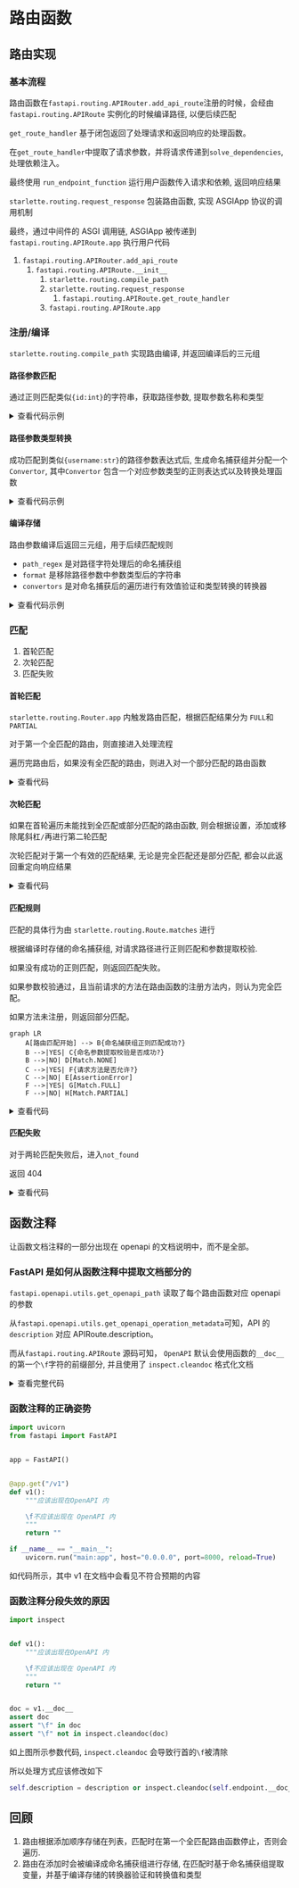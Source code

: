 # 路由函数

## 路由实现

### 基本流程

路由函数在`fastapi.routing.APIRouter.add_api_route`注册的时候，会经由 `fastapi.routing.APIRoute` 实例化的时候编译路径, 以便后续匹配

`get_route_handler` 基于闭包返回了处理请求和返回响应的处理函数。

在`get_route_handler`中提取了请求参数，并将请求传递到`solve_dependencies`, 处理依赖注入。

最终使用 `run_endpoint_function` 运行用户函数传入请求和依赖, 返回响应结果

`starlette.routing.request_response` 包装路由函数, 实现 ASGIApp 协议的调用机制

最终，通过中间件的 ASGI 调用链, ASGIApp 被传递到`fastapi.routing.APIRoute.app` 执行用户代码

1. `fastapi.routing.APIRouter.add_api_route`
      1. `fastapi.routing.APIRoute.__init__`
         1. `starlette.routing.compile_path`
         2. `starlette.routing.request_response`
            1. `fastapi.routing.APIRoute.get_route_handler`
         3. `fastapi.routing.APIRoute.app`

### 注册/编译

`starlette.routing.compile_path` 实现路由编译, 并返回编译后的三元组

#### 路径参数匹配

通过正则匹配类似`{id:int}`的字符串，获取路径参数, 提取参数名称和类型

<details>

<summary>查看代码示例</summary>

```python
PARAM_REGEX = re.compile("{([a-zA-Z_][a-zA-Z0-9_]*)(:[a-zA-Z_][a-zA-Z0-9_]*)?}")
for match in PARAM_REGEX.finditer(path):
    param_name, convertor_type = match.groups("str")
    convertor_type = convertor_type.lstrip(":")
    assert convertor_type in CONVERTOR_TYPES, (
        f"Unknown path convertor '{convertor_type}'"
    )
    convertor = CONVERTOR_TYPES[convertor_type]

    path_regex += re.escape(path[idx : match.start()])
    path_regex += f"(?P<{param_name}>{convertor.regex})"

    path_format += path[idx : match.start()]
    path_format += "{%s}" % param_name
    if param_name in param_convertors:
        duplicated_params.add(param_name)

    param_convertors[param_name] = convertor

    idx = match.end()    
```

</details>

#### 路径参数类型转换

成功匹配到类似`{username:str}`的路径参数表达式后, 生成命名捕获组并分配一个`Convertor`, 其中`Convertor` 包含一个对应参数类型的正则表达式以及转换处理函数

<details>

<summary>查看代码示例</summary>

```python
T = TypeVar("T")


class Convertor(Generic[T]):
    regex: ClassVar[str] = ""

    def convert(self, value: str) -> T:
        raise NotImplementedError()  # pragma: no cover

    def to_string(self, value: T) -> str:
        raise NotImplementedError()  # pragma: no cover


class StringConvertor(Convertor[str]):
    regex = "[^/]+"

    def convert(self, value: str) -> str:
        return value

    def to_string(self, value: str) -> str:
        value = str(value)
        assert "/" not in value, "May not contain path separators"
        assert value, "Must not be empty"
        return value

class IntegerConvertor(Convertor[int]):
    regex = "[0-9]+"

    def convert(self, value: str) -> int:
        return int(value)

    def to_string(self, value: int) -> str:
        value = int(value)
        assert value >= 0, "Negative integers are not supported"
        return str(value)        
```

</details>

#### 编译存储

路由参数编译后返回三元组，用于后续匹配规则

- `path_regex` 是对路径字符处理后的命名捕获组
- `format` 是移除路径参数中参数类型后的字符串
- `convertors` 是对命名捕获后的遍历进行有效值验证和类型转换的转换器

<details>

<summary>查看代码示例</summary>

```python
self.path_regex, self.path_format, self.param_convertors = compile_path(path)

def compile_path(
    path: str,
) -> typing.Tuple[typing.Pattern, str, typing.Dict[str, Convertor]]:
    """
    Given a path string, like: "/{username:str}", return a three-tuple
    of (regex, format, {param_name:convertor}).

    regex:      "/(?P<username>[^/]+)"
    format:     "/{username}"
    convertors: {"username": StringConvertor()}
    """
```

</details>

### 匹配

1. 首轮匹配
2. 次轮匹配
3. 匹配失败

#### 首轮匹配

`starlette.routing.Router.app` 内触发路由匹配，根据匹配结果分为 `FULL`和`PARTIAL`

对于第一个全匹配的路由，则直接进入处理流程

遍历完路由后，如果没有全匹配的路由，则进入对一个部分匹配的路由函数

<details>

<summary>查看代码</summary>

```python
for route in self.routes:
    # Determine if any route matches the incoming scope,
    # and hand over to the matching route if found.
    match, child_scope = route.matches(scope)
    if match == Match.FULL:
        scope.update(child_scope)
        await route.handle(scope, receive, send)
        return
    elif match == Match.PARTIAL and partial is None:
        partial = route
        partial_scope = child_scope
```

</details>

#### 次轮匹配

如果在首轮遍历未能找到全匹配或部分匹配的路由函数, 则会根据设置，添加或移除尾斜杠`/`再进行第二轮匹配

次轮匹配对于第一个有效的匹配结果, 无论是完全匹配还是部分匹配, 都会以此返回重定向响应结果

<details>

<summary>查看代码</summary>

```python
route_path = get_route_path(scope)
if scope["type"] == "http" and self.redirect_slashes and route_path != "/":
    redirect_scope = dict(scope)
    if route_path.endswith("/"):
        redirect_scope["path"] = redirect_scope["path"].rstrip("/")
    else:
        redirect_scope["path"] = redirect_scope["path"] + "/"

    for route in self.routes:
        match, child_scope = route.matches(redirect_scope)
        if match != Match.NONE:
            redirect_url = URL(scope=redirect_scope)
            response = RedirectResponse(url=str(redirect_url))
            await response(scope, receive, send)
            return

await self.default(scope, receive, send)
```

</details>

#### 匹配规则

匹配的具体行为由 `starlette.routing.Route.matches` 进行

根据编译时存储的命名捕获组, 对请求路径进行正则匹配和参数提取校验.

如果没有成功的正则匹配，则返回匹配失败。

如果参数校验通过，且当前请求的方法在路由函数的注册方法内，则认为完全匹配。

如果方法未注册，则返回部分匹配。

```mermaid
graph LR
    A[路由匹配开始] --> B{命名捕获组正则匹配成功?}
    B -->|YES| C{命名参数提取校验是否成功?}
    B -->|NO| D[Match.NONE]
    C -->|YES| F{请求方法是否允许?}
    C -->|NO| E[AssertionError]
    F -->|YES| G[Match.FULL]
    F -->|NO| H[Match.PARTIAL]
```

<details>

<summary>查看代码</summary>

```python
def matches(self, scope: Scope) -> tuple[Match, Scope]:
    path_params: dict[str, Any]
    if scope["type"] == "http":
        route_path = get_route_path(scope)
        match = self.path_regex.match(route_path)
        if match:
            matched_params = match.groupdict()
            for key, value in matched_params.items():
                matched_params[key] = self.param_convertors[key].convert(value)
            path_params = dict(scope.get("path_params", {}))
            path_params.update(matched_params)
            child_scope = {"endpoint": self.endpoint, "path_params": path_params}
            if self.methods and scope["method"] not in self.methods:
                return Match.PARTIAL, child_scope
            else:
                return Match.FULL, child_scope
    return Match.NONE, {}
```

</details>

#### 匹配失败

对于两轮匹配失败后，进入`not_found`

返回 404

<details>

<summary>查看代码</summary>

```python
async def not_found(self, scope: Scope, receive: Receive, send: Send) -> None:
    if scope["type"] == "websocket":
        websocket_close = WebSocketClose()
        await websocket_close(scope, receive, send)
        return

    # If we're running inside a starlette application then raise an
    # exception, so that the configurable exception handler can deal with
    # returning the response. For plain ASGI apps, just return the response.
    if "app" in scope:
        raise HTTPException(status_code=404)
    else:
        response = PlainTextResponse("Not Found", status_code=404)
    await response(scope, receive, send)
```

</details>

## 函数注释

让函数文档注释的一部分出现在 openapi 的文档说明中，而不是全部。

### FastAPI 是如何从函数注释中提取文档部分的

`fastapi.openapi.utils.get_openapi_path` 读取了每个路由函数对应 openapi 的参数

从`fastapi.openapi.utils.get_openapi_operation_metadata`可知，API 的 `description` 对应 APIRoute.description。

而从`fastapi.routing.APIRoute` 源码可知， `OpenAPI` 默认会使用函数的`__doc__`的第一个`\f`字符的前缀部分, 并且使用了 `inspect.cleandoc` 格式化文档

<details>
<summary>查看完整代码</summary>

get_openapi_path

```python
operation = get_openapi_operation_metadata(
    route=route, method=method, operation_ids=operation_ids
)
```

get_openapi_operation_metadata

```python
def get_openapi_operation_metadata(
    *, route: routing.APIRoute, method: str, operation_ids: Set[str]
) -> Dict[str, Any]:
    operation: Dict[str, Any] = {}
    if route.tags:
        operation["tags"] = route.tags
    operation["summary"] = generate_operation_summary(route=route, method=method)
    if route.description:
        operation["description"] = route.description
    operation_id = route.operation_id or route.unique_id
    if operation_id in operation_ids:
        message = (
            f"Duplicate Operation ID {operation_id} for function "
            + f"{route.endpoint.__name__}"
        )
        file_name = getattr(route.endpoint, "__globals__", {}).get("__file__")
        if file_name:
            message += f" at {file_name}"
        warnings.warn(message, stacklevel=1)
    operation_ids.add(operation_id)
    operation["operationId"] = operation_id
    if route.deprecated:
        operation["deprecated"] = route.deprecated
    return operation
```

fastapi.routing.APIRoute.__init__

```python
self.description = description or inspect.cleandoc(self.endpoint.__doc__ or "")
# if a "form feed" character (page break) is found in the description text,
# truncate description text to the content preceding the first "form feed"
self.description = self.description.split("\f")[0].strip()
```

</details>

### 函数注释的正确姿势

```python
import uvicorn
from fastapi import FastAPI


app = FastAPI()


@app.get("/v1")
def v1():
    """应该出现在OpenAPI 内

    \f不应该出现在 OpenAPI 内
    """
    return ""

if __name__ == "__main__":
    uvicorn.run("main:app", host="0.0.0.0", port=8000, reload=True)

```

如代码所示，其中 v1 在文档中会看见不符合预期的内容

### 函数注释分段失效的原因

```python
import inspect


def v1():
    """应该出现在OpenAPI 内

    \f不应该出现在 OpenAPI 内
    """
    return ""


doc = v1.__doc__
assert doc
assert "\f" in doc
assert "\f" not in inspect.cleandoc(doc)
```

如上图所示参数代码, `inspect.cleandoc` 会导致行首的`\f`被清除

所以处理方式应该修改如下

```python
self.description = description or inspect.cleandoc(self.endpoint.__doc__.split("\f")[0]).strip() if self.endpoint.__doc__ else "" 
```

## 回顾

1. 路由根据添加顺序存储在列表，匹配时在第一个全匹配路由函数停止，否则会遍历.
2. 路由在添加时会被编译成命名捕获组进行存储, 在匹配时基于命名捕获组提取变量，并基于编译存储的转换器验证和转换值和类型
